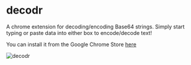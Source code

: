 # decodr
A chrome extension for decoding/encoding Base64 strings. Simply start typing or paste data into either box to encode/decode text!

You can install it from the Google Chrome Store [here](https://chrome.google.com/webstore/detail/decodr/jbbceebmkapckfabcaohcmnofckgnaeo)

![decodr](https://github.com/RichardMarrone/decodr/assets/54189372/0eb313d8-ba1d-45ad-aa74-af1c8824d987)
